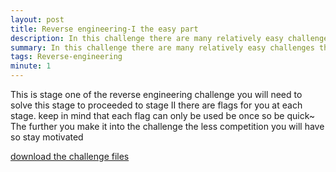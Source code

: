 ```yaml
---
layout: post
title: Reverse engineering-I the easy part
description: In this challenge there are many relatively easy challenges this is not one of them, this is a semi to advanced level challenge 
summary: In this challenge there are many relatively easy challenges this is not one of them, this is a semi to advanced level challenge 
tags: Reverse-engineering  
minute: 1
---
```


This is stage one of the reverse engineering challenge you will need to solve this stage to proceeded to stage II there are flags for you at each stage. keep in mind that each flag can only be used be once so be quick~ 
The further you make it into the challenge the less competition you will have so stay motivated 


[download the challenge files](https://pankace.github.io/violet-rabbit-v2/files//Reverse-engineering-I//)

